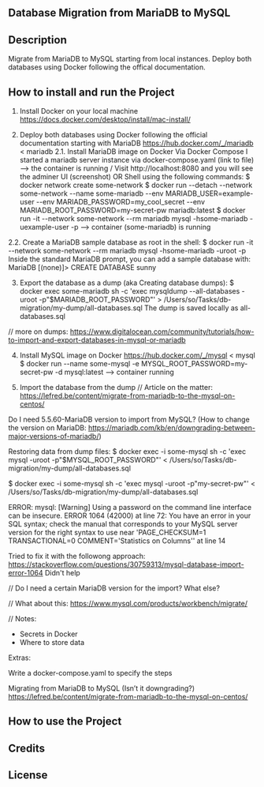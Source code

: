 ## Database Migration from MariaDB to MySQL

## Description
Migrate from MariaDB to MySQL starting from local instances. 
Deploy both databases using Docker following the offical documentation.

## How to install and run the Project
1. Install Docker on your local machine
https://docs.docker.com/desktop/install/mac-install/

2. Deploy both databases using Docker following the official documentation starting with MariaDB
https://hub.docker.com/_/mariadb < mariadb 
2.1. Install MariaDB image on Docker
Via Docker Compose
I started a mariadb server instance via docker-compose.yaml (link to file) --> the container is running / Visit http://localhost:8080 and you will see the adminer UI (screenshot)
OR Shell
using the following commands: 
$ docker network create some-network 
$ docker run --detach --network some-network --name some-mariadb --env MARIADB_USER=example-user --env MARIADB_PASSWORD=my_cool_secret --env MARIADB_ROOT_PASSWORD=my-secret-pw  mariadb:latest
$ docker run -it --network some-network --rm mariadb mysql -hsome-mariadb -uexample-user -p
--> container (some-mariadb) is running

2.2. Create a MariaDB sample database as root in the shell: 
$ docker run -it --network some-network --rm mariadb mysql -hsome-mariadb -uroot -p 
Inside the standard MariaDB prompt, you can add a sample database with: 
MariaDB [(none)]> CREATE DATABASE sunny

3. Export the database as a dump (aka Creating database dumps): 
$ docker exec some-mariadb sh -c 'exec mysqldump --all-databases -uroot -p"$MARIADB_ROOT_PASSWORD"' > /Users/so/Tasks/db-migration/my-dump/all-databases.sql 
The dump is saved locally as all-databases.sql

// more on dumps: https://www.digitalocean.com/community/tutorials/how-to-import-and-export-databases-in-mysql-or-mariadb

4. Install MySQL image on Docker
https://hub.docker.com/_/mysql < mysql
$ docker run --name some-mysql -e MYSQL_ROOT_PASSWORD=my-secret-pw -d mysql:latest
--> container running

5. Import the database from the dump
// Article on the matter: https://lefred.be/content/migrate-from-mariadb-to-the-mysql-on-centos/

Do I need 5.5.60-MariaDB version to import from MySQL? (How to change the version on MariaDB: https://mariadb.com/kb/en/downgrading-between-major-versions-of-mariadb/)

Restoring data from dump files:
$ docker exec -i some-mysql sh -c 'exec mysql -uroot -p"$MYSQL_ROOT_PASSWORD"' < /Users/so/Tasks/db-migration/my-dump/all-databases.sql

$ docker exec -i some-mysql sh -c 'exec mysql -uroot -p"my-secret-pw"' < /Users/so/Tasks/db-migration/my-dump/all-databases.sql


ERROR:
mysql: [Warning] Using a password on the command line interface can be insecure.
ERROR 1064 (42000) at line 72: You have an error in your SQL syntax; check the manual that corresponds to your MySQL server version for the right syntax to use near 'PAGE_CHECKSUM=1 TRANSACTIONAL=0 COMMENT='Statistics on Columns'' at line 14

Tried to fix it with the followong approach: https://stackoverflow.com/questions/30759313/mysql-database-import-error-1064
Didn't help

// Do I need a certain MariaDB version for the import? What else?

// What about this: https://www.mysql.com/products/workbench/migrate/ 

// Notes: 
- Secrets in Docker
- Where to store data

Extras:

Write a docker-compose.yaml to specify the steps

Migrating from MariaDB to MySQL (Isn’t it downgrading?) 
https://lefred.be/content/migrate-from-mariadb-to-the-mysql-on-centos/

## How to use the Project

## Credits

## License

